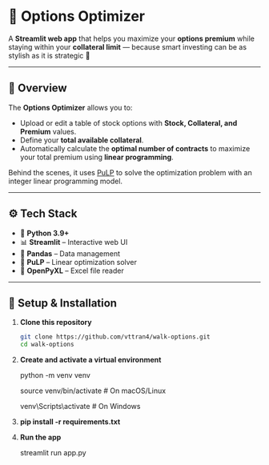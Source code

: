 # 💃 Options Optimizer

A **Streamlit web app** that helps you maximize your **options premium** while staying within your **collateral limit** — because smart investing can be as stylish as it is strategic 🎀  

---

## 🧠 Overview

The **Options Optimizer** allows you to:
- Upload or edit a table of stock options with **Stock, Collateral, and Premium** values.  
- Define your **total available collateral**.  
- Automatically calculate the **optimal number of contracts** to maximize your total premium using **linear programming**.  

Behind the scenes, it uses [PuLP](https://coin-or.github.io/pulp/) to solve the optimization problem with an integer linear programming model.

---

## ⚙️ Tech Stack

- 🐍 **Python 3.9+**
- 📊 **Streamlit** – Interactive web UI
- 🧮 **Pandas** – Data management
- 💪 **PuLP** – Linear optimization solver
- 📘 **OpenPyXL** – Excel file reader

---

## 🚀 Setup & Installation

1. **Clone this repository**
   ```bash
   git clone https://github.com/vttran4/walk-options.git
   cd walk-options


2. **Create and activate a virtual environment**


   python -m venv venv
   
   source venv/bin/activate      # On macOS/Linux
   
   venv\Scripts\activate         # On Windows


4. **pip install -r requirements.txt**

5. **Run the app**

   streamlit run app.py
